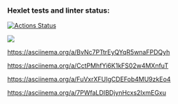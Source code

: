 ### Hexlet tests and linter status:
[![Actions Status](https://github.com/LeitoKonor/python-project-49/workflows/hexlet-check/badge.svg)](https://github.com/LeitoKonor/python-project-49/actions)

<a href="https://codeclimate.com/github/LeitoKonor/python-project-49/maintainability"><img src="https://api.codeclimate.com/v1/badges/3d5c45829a8b22e7408a/maintainability" /></a>

https://asciinema.org/a/BvNc7PTtrEyQYqR5wnaFPDQyh

https://asciinema.org/a/CctPMhfYi6K1kFS02w4MXnfuT

https://asciinema.org/a/FuVxrXFUIgCDEFob4MU9zkEo4

https://asciinema.org/a/7PWfaLDIBDjynHcxs2IxmEGxu